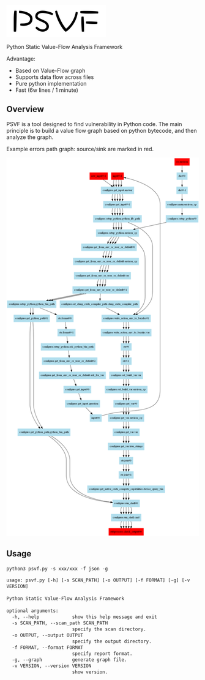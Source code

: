![psvf.png](doc/psvf.png) 

Python Static Value-Flow Analysis Framework

Advantage:
- Based on Value-Flow graph
- Supports data flow across files
- Pure python implementation
- Fast (6w lines / 1 minute)

## Overview

PSVF is a tool designed to find vulnerability in Python code. The main principle is to build a value flow graph based on python bytecode, and then analyze the graph.

Example errors path graph: source/sink are marked in red.

![img.png](doc/example_graph.png)

## Usage

`python3 psvf.py -s xxx/xxx -f json -g`

```buildoutcfg
usage: psvf.py [-h] [-s SCAN_PATH] [-o OUTPUT] [-f FORMAT] [-g] [-v VERSION]

Python Static Value-Flow Analysis Framework

optional arguments:
  -h, --help            show this help message and exit
  -s SCAN_PATH, --scan_path SCAN_PATH
                        specify the scan directory.
  -o OUTPUT, --output OUTPUT
                        specify the output directory.
  -f FORMAT, --format FORMAT
                        specify report format.
  -g, --graph           generate graph file.
  -v VERSION, --version VERSION
                        show version.

```
